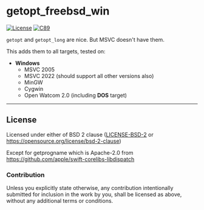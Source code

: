 getopt_freebsd_win
==================
[![License](https://img.shields.io/badge/License-BSD_2--Clause-blue.svg)](https://opensource.org/licenses/BSD-2-Clause)
[![C89](https://img.shields.io/badge/C-89-blue)](https://en.wikipedia.org/wiki/C89_(C_version))

`getopt` and `getopt_long` are nice. But MSVC doesn't have them.

This adds them to all targets, tested on:

- **Windows**
  - MSVC 2005
  - MSVC 2022 (should support all other versions also)
  - MinGW
  - Cygwin
  - Open Watcom 2.0 (including **DOS** target)

---

## License

Licensed under either of BSD 2 clause ([LICENSE-BSD-2](LICENSE-BSD-2) or <https://opensource.org/license/bsd-2-clause>)

Except for getprogname which is Apache-2.0 from https://github.com/apple/swift-corelibs-libdispatch

### Contribution

Unless you explicitly state otherwise, any contribution intentionally submitted
for inclusion in the work by you, shall be licensed as above, without any
additional terms or conditions.
